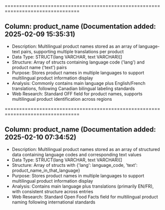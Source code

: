 
================================================================================
## Column: product_name (Documentation added: 2025-02-09 15:35:31)

- Description: Multilingual product names stored as an array of language-text pairs, supporting multiple translations per product
- Data Type: STRUCT(lang VARCHAR, text VARCHAR)[]
- Structure: Array of structs containing language code ('lang') and product name ('text') pairs
- Purpose: Stores product names in multiple languages to support multilingual product information display
- Analysis: Commonly contains main language plus English/French translations, following Canadian bilingual labeling standards
- Web Research: Standard OFF field for product names, supports multilingual product identification across regions


================================================================================
## Column: product_name (Documentation added: 2025-02-10 07:34:52)

- Description: Multilingual product names stored as an array of structured data containing language codes and corresponding text values
- Data Type: STRUCT(lang VARCHAR, text VARCHAR)[]
- Structure: Array of structs with {'lang': language_code, 'text': product_name_in_that_language}
- Purpose: Stores product names in multiple languages to support multilingual product information display
- Analysis: Contains main language plus translations (primarily EN/FR), with consistent structure across entries
- Web Research: Standard Open Food Facts field for multilingual product naming following international standards

